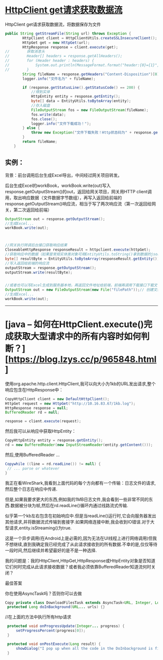 # [HttpClient get请求获取数据流](https://www.cnblogs.com/gongxr/p/10935824.html)

HttpClient get请求获取数据流，将数据保存为文件

```java
public String getStreamFile(String url) throws Exception {
        HttpClient client = HttpClientUtils.createSSLInsecureClient();
        HttpGet get = new HttpGet(url);
        HttpResponse response = client.execute(get);
//        获取消息头
//        Header[] headers = response.getAllHeaders();
//        for (Header header : headers) {
//            System.out.println(MessageFormat.format("header:{0}={1}", header.getName(), header.getValue()));
//        }
        String fileName = response.getHeaders("Content-Disposition")[0].getValue().split("filename=")[1];
        logger.info("文件名为" + fileName);

        if (response.getStatusLine().getStatusCode() == 200) {
            //得到实体
            HttpEntity entity = response.getEntity();
            byte[] data = EntityUtils.toByteArray(entity);
            //存入磁盘
            FileOutputStream fos = new FileOutputStream(fileName);
            fos.write(data);
            fos.close();
            logger.info("文件下载成功！");
        } else {
            throw new Exception("文件下载失败！Http状态码为" + response.getStatusLine().getStatusCode());
        }
        return fileName;
    }
```



## 实例：

背景：前台调用后台生成Excel导出，中间经过网关项目转发。

后台生成Excel的workBook，workBook.write(out)写入response.getOutputStream()的out，返回给网关项目，网关用HTTP client调用，取出响应数据（文件数据字节数组），再写入返回给前端的response.getOutputStream()响应流，相当于写了两次响应流（第一次返回给网关，第二次返回给前端）

```java
OutputStream out = response.getOutputStream();
//生成Excel...
workBook.write(out);



//网关执行转调后台接口获取响应结果
CloseableHttpResponse responseResult = httpclient.execute(httpGet);
//获取响应中的数据（如果是常规实体类对象可用EntityUtils.toString()拿到数据的jsonstring（可用String类接收），再转为jsonobject即可）
byte[] resultByte = EntityUtils.toByteArray(responseResult.getEntity());
//写入返回给前端的响应流
outputStream = response.getOutputStream();
outputStream.write(resultByte);


//或者也可以写Excel生成到服务器本地，再返回文件地址给前端，前端再调用下载接口下载文件
OutputStream out = new FileOutputStream(new File("filePath"));// 创建文件输出流，准备输出电子表格
//生成Excel...
workBook.write(out);


```



-----



# [java – 如何在HttpClient.execute()完成获取大型请求中的所有内容时如何判断？][https://blog.lzys.cc/p/965848.html]

使用org.apache.http.client.HttpClient,我可以向大小为1kb的URL发出请求,整个响应包含在HttpResponse中：



```java
CopyHttpClient client = new DefaultHttpClient();
HttpGet request = new HttpGet("http://10.16.83.67/1kb.log");
HttpResponse response = null;
BufferedReader rd = null;

response = client.execute(request);
```

然后我可以从响应中获取HttpEntity：



```java
CopyHttpEntity entity = response.getEntity();
rd = new BufferedReader(new InputStreamReader(entity.getContent()));
```

然后,使用BufferedReader …



```java
Copywhile ((line = rd.readLine()) != null) {
 // ... parse or whatever
}
```

我正在看WireShark,我看到上面代码的每个方向都有一个传输：日志文件的请求,然后整个日志在响应中传递.

但是,如果我要求更大的东西,例如我的1MB日志文件,我会看到一些非常不同的东西.数据被分块为帧,然后在rd.readLine()循环内通过线路流式传输.

似乎第一个kb左右包含在初始响应中.但是当readLine()运行时,它会向服务器发出其他请求,并将数据流式传输到套接字.如果网络连接中断,我会收到IO错误.对于大型请求,entity.isStreaming()为true.

这是一个异步调用(在Android上是必需的,因为无法在UI线程上进行网络调用)但我不想继续,直到我确定我已经完成了从此请求接收到的所有数据.不幸的是,仅仅等待一段时间,然后继续并希望最好的是不是一种选择.

我的问题是：我的HttpClient,HttpGet,HttpResponse或HttpEntity对象是否知道它们何时完成从此请求接收数据？或者我必须依靠BufferedReader知道流何时关闭？

最佳答案

你在使用AsyncTask吗？否则你可以去做





```java
Copy private class DownloadFilesTask extends AsyncTask<URL, Integer, Long> {
 protected Long doInBackground(URL... urls) {}
```

//在上面的方法中执行所有http请求



```java
 protected void onProgressUpdate(Integer... progress) {
     setProgressPercent(progress[0]);
 }

 protected void onPostExecute(Long result) {
     showDialog("I pop up when all the code in the DoInbackground is finished");
 }
```